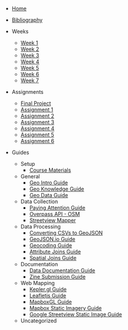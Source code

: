 * [Home](README.md)
* [Bibliography](BIBLIOGRAPHY.md)
* Weeks
  * [Week 1](weeks/week_01.md)
  * [Week 2](weeks/week_02.md)
  * [Week 3](weeks/week_03.md)
  * [Week 4](weeks/week_04.md)
  * [Week 5](weeks/week_05.md)
  * [Week 6](weeks/week_06.md)
  * [Week 7](weeks/week_07.md)
* Assignments
  * [Final Project](assignments/final-project.md)
  * [Assignment 1](assignments/assignment_01.md)
  * [Assignment 2](assignments/assignment_02.md)
  * [Assignment 3](assignments/assignment_03.md)
  * [Assignment 4](assignments/assignment_04.md)
  * [Assignment 5](assignments/assignment_05.md)
  * [Assignment 6](assignments/assignment_06.md)
* Guides
  * Setup
    * [Course Materials](guides/course-materials-guide.md)
  * General
    * [Geo Intro Guide](guides/geo-intro-guide.md)
    * [Geo Knowledge Guide](guides/geo-knowlege-guide.md)
    * [Geo Data Guide](guides/geo-data-guide.md)
    <!-- * [Projections Guide](guides/projections-guide.md) -->
  * Data Collection
    * [Paying Attention Guide](guides/paying-attention-guide.md)
    * [Overpass API - OSM](guides/osm-overpass-api.md)
    * [Streetview Mapper](https://learn.streetview-mapper.org/#/)
  * Data Processing
    * [Converting CSVs to GeoJSON](guides/csv-to-geojson-guide.md)
    * [GeoJSON.io Guide](guides/geojson-io.md)
    * [Geocoding Guide](guides/geocoding-guide.md)
    * [Attribute Joins Guide](guides/attribute-joins-guide.md)
    * [Spatial Joins Guide](guides/turfjs-spatial-joins-guide.md)
    <!-- * * [Turfjs Guide](guides/turfjs-guide.md) -->
  * Documentation
    * [Data Documentation Guide](guides/data-documentation-guide.md)
    * [Zine Submission Guide](guides/zine-submission-guide.md)
  * Web Mapping
    * [Kepler.gl Guide](guides/keplergl-guide.md)
    * [Leafletjs Guide](guides/leafletjs-guide.md)
    * [MapboxGL Guide](guides/mapboxgl-guide.md)
    * [Mapbox Static Imagery Guide](guides/mapbox-static-guide.md)
    * [Google Streetview Static Image Guide](guides/google-streetview-guide.md)
  * Uncategorized
    <!-- * [critical-mapping-guide.md](guides/critical-mapping-guide.md) -->
  
  
  <!-- * [Analog Data Collection](guides/analog-data-collection-guide.md) -->
    <!-- * [Camera Phone Data Guide](guides/camera-phone-guide.md) -->
    <!-- * [Paper Mapping - Field Papers](guides/fieldpapers-guide.md) -->
    <!-- * [Google Form Guide](guides/google-form-guide.md) -->